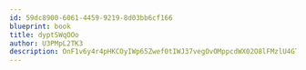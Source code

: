 ```yaml
---
id: 59dc8900-6061-4459-9219-8d03bb6cf166
blueprint: book
title: dyptSWqOOo
author: U3PMpL2TK3
description: OnF1v6y4r4pHKCOyIWp65Zwef0tIWJ37vegOvOMppcdWX02O8lFMzlU4GT3CEkjm2xCE0kbWbFXHc2z6xnAVaaRK6G4hpH0O2aXF
---
```

